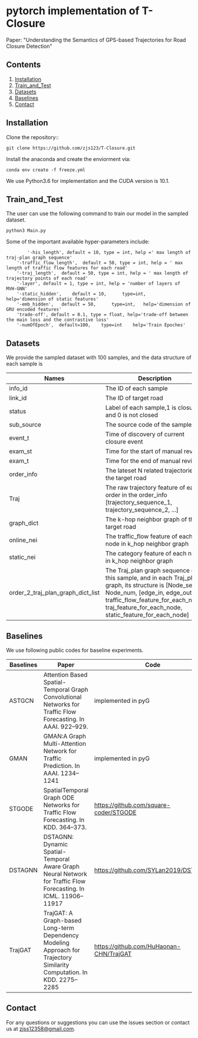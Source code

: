 # pytorch implementation of T-Closure

Paper: "Understanding the Semantics of GPS-based Trajectories for Road Closure Detection"

## Contents
1. [Installation](#installation)
2. [Train_and_Test](#Train_and_Test)
3. [Datasets](#Datasets)
4. [Baselines](#Baselines)
5. [Contact](#contact)

## Installation

Clone the repository::

```
git clone https://github.com/zjs123/T-Closure.git
```

Install the anaconda and create the enviorment via:

```
conda env create -f freeze.yml
```

We use Python3.6 for implementation and the CUDA version is 10.1. 

## Train_and_Test

The user can use the following command to train our model in the sampled dataset.
```
python3 Main.py
```
Some of the important available hyper-parameters include:
```
        '-his_length', default = 10, type = int, help =' max length of traj-plan graph sequence'
	'-traffic_flow_length',  default = 50, type = int, help = ' max length of traffic flow features for each road'
	'-traj_length',  default = 50, type = int, help = ' max length of trajectory points of each road'
	'-layer', default = 1, type = int, help = 'number of layers of MVH-GNN'
	'-static_hidden', 	 default = 10,   	type=int, 	help='dimension of static features'
	'-emb_hidden', 	 default = 50,   	type=int, 	help='dimension of GRU encoded features'
	'trade-off', default = 0.1, type = float, help='trade-off between the main loss and the contrastive loss'
	'-numOfEpoch', 	default=100,	type=int	help='Train Epoches'
```

## Datasets

We provide the sampled dataset with 100 samples, and the data structure of each sample is

| Names   | Description                                                                   | Example        | Type      |
|-------------|---------------------------------------------------------------------------|----------------|-----------|
| info_id     | The ID of each sample                                                     | 00000000000    | int       |
| link_id     | The ID of target road                                                     | 00000000000000 | int       |
| status      | Label of each sample,1 is closure and 0 is not closed                     | 1    | int       |
| sub_source  | The source code of the sample                                             | 10   | int       |
| event_t     | Time of discovery of current closure event                                | 11681053604  | int       |
| exam_st      | Time for the start of manual review                                      | 11681054604  | int       |
| exam_t      | Time for the end of manual review                                         | 11681056604  | int       |
| order_info   | The lateset N related trajectories of the target road                    | [order_1, order_2, ...]  | List       |
| Traj         | The raw trajectory feature of each order in the order_info                [trajectory_sequence_1, trajectory_sequence_2, ...]  | List       |
| graph_dict   | The k-hop neighbor graph of the target road                              | [Node_set, Node_num, [edge_in, edge_out]]  | List       |
| online_nei   | The traffic_flow feature of each node in k_hop neighbor graph            | [[uv_now, uv_last_day, uv_last_week], ...]  | List       |
| static_nei   | The category feature of each node in k_hop neighbor graph                | [[0,1,1,2,1], ...]  | List       |
|order_2_traj_plan_graph_dict_list | The Traj_plan graph sequence of this sample, and in each Traj_plan graph, its structure is [Node_set, Node_num, [edge_in, edge_out], traffic_flow_feature_for_each_node, traj_feature_for_each_node, static_feature_for_each_node]        | [traj_plan_graph_for_order_1, traj_plan_graph_for_order_2, ...] |List|
## Baselines

We use following public codes for baseline experiments. 

| Baselines   | Paper                                                                      | Code |
|-------------|---------------------------------------------------------------------------|----------------|
| ASTGCN      | Attention Based Spatial-Temporal Graph Convolutional Networks for Traffic Flow Forecasting. In AAAI. 922–929.  | implemented in pyG|
| GMAN      |  GMAN:A Graph Multi-Attention Network for Traffic Prediction. In AAAI. 1234–1241                                 | implemented in pyG|
| STGODE      |   SpatialTemporal Graph ODE Networks for Traffic Flow Forecasting. In KDD. 364–373.                            | https://github.com/square-coder/STGODE|
| DSTAGNN      |  DSTAGNN: Dynamic Spatial-Temporal Aware Graph Neural Network for Traffic Flow Forecasting. In ICML. 11906–11917    |https://github.com/SYLan2019/DSTAGNN|
| TrajGAT |  TrajGAT: A Graph-based Long-term Dependency Modeling Approach for Trajectory Similarity Computation. In KDD. 2275–2285 | https://github.com/HuHaonan-CHN/TrajGAT|

## Contact

For any questions or suggestions you can use the issues section or contact us at zjss12358@gmail.com.
